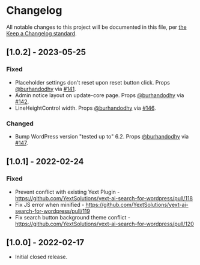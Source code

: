 # Changelog

All notable changes to this project will be documented in this file, per [the Keep a Changelog standard](http://keepachangelog.com/).

## [1.0.2] - 2023-05-25

### Fixed
- Placeholder settings don't reset upon reset button click. Props [@burhandodhy](https://github.com/burhandodhy) via [#141](https://github.com/YextSolutions/yext-ai-search-for-wordpress/pull/141).
- Admin notice layout on update-core page. Props [@burhandodhy](https://github.com/burhandodhy) via [#142](https://github.com/YextSolutions/yext-ai-search-for-wordpress/pull/142).
- LineHeightControl width. Props [@burhandodhy](https://github.com/burhandodhy) via [#146](https://github.com/YextSolutions/yext-ai-search-for-wordpress/pull/146).

### Changed
- Bump WordPress version "tested up to" 6.2. Props [@burhandodhy](https://github.com/burhandodhy) via [#147](https://github.com/YextSolutions/yext-ai-search-for-wordpress/pull/147).

## [1.0.1] - 2022-02-24

### Fixed
- Prevent conflict with existing Yext Plugin - https://github.com/YextSolutions/yext-ai-search-for-wordpress/pull/118
- Fix JS error when minified - https://github.com/YextSolutions/yext-ai-search-for-wordpress/pull/119
- Fix search button background theme conflict - https://github.com/YextSolutions/yext-ai-search-for-wordpress/pull/120

## [1.0.0] - 2022-02-17
- Initial closed release.
